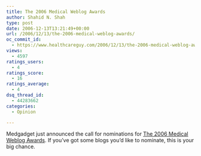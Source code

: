 ```yaml
---
title: The 2006 Medical Weblog Awards
author: Shahid N. Shah
type: post
date: 2006-12-13T13:21:49+00:00
url: /2006/12/13/the-2006-medical-weblog-awards/
oc_commit_id:
  - https://www.healthcareguy.com/2006/12/13/the-2006-medical-weblog-awards/1478769090
views:
  - 4597
ratings_users:
  - 4
ratings_score:
  - 16
ratings_average:
  - 4
dsq_thread_id:
  - 44283662
categories:
  - Opinion

---
```

Medgadget just announced the call for nominations for [The 2006 Medical Weblog Awards][1]. If you&#8217;ve got some blogs you&#8217;d like to nominate, this is your big chance.

 [1]: http://www.medgadget.com/archives/2006/12/the_2006_medical_blog_awards.html#comments